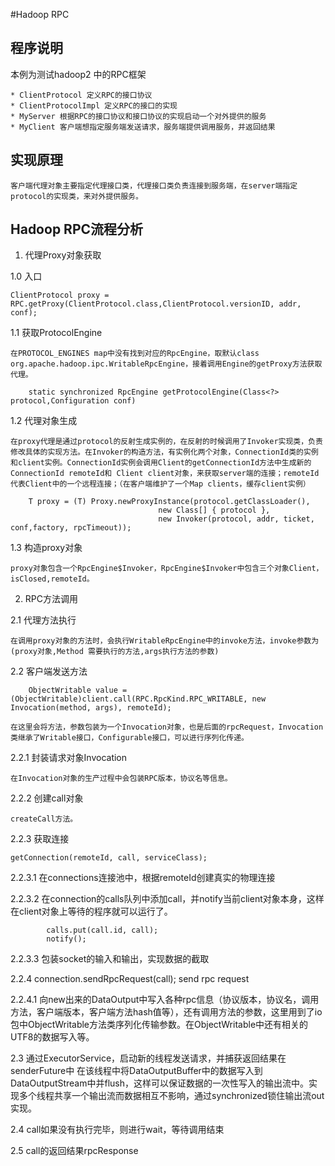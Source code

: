 
#Hadoop RPC

## 程序说明
    
本例为测试hadoop2 中的RPC框架

    * ClientProtocol 定义RPC的接口协议
    * ClientProtocolImpl 定义RPC的接口的实现
    * MyServer 根据RPC的接口协议和接口协议的实现启动一个对外提供的服务
    * MyClient 客户端想指定服务端发送请求，服务端提供调用服务，并返回结果


## 实现原理
    客户端代理对象主要指定代理接口类，代理接口类负责连接到服务端，在server端指定protocol的实现类，来对外提供服务。

## Hadoop RPC流程分析

1. 代理Proxy对象获取
   
1.0 入口

    ClientProtocol proxy = RPC.getProxy(ClientProtocol.class,ClientProtocol.versionID, addr, conf);
	
1.1 获取ProtocolEngine

    在PROTOCOL_ENGINES map中没有找到对应的RpcEngine，取默认class org.apache.hadoop.ipc.WritableRpcEngine，接着调用Engine的getProxy方法获取代理。

```
    static synchronized RpcEngine getProtocolEngine(Class<?> protocol,Configuration conf) 
```
    
1.2 代理对象生成
	
    在proxy代理是通过protocol的反射生成实例的，在反射的时候调用了Invoker实现类，负责修改具体的实现方法。在Invoker的构造方法，有实例化两个对象，ConnectionId类的实例和client实例。ConnectionId实例会调用Client的getConnectionId方法中生成新的ConnectionId remoteId和 Client client对象，来获取server端的连接；remoteId代表Client中的一个远程连接；（在客户端维护了一个Map clients，缓存client实例）

```
    T proxy = (T) Proxy.newProxyInstance(protocol.getClassLoader(), 
    						     new Class[] { protocol }, 
							     new Invoker(protocol, addr, ticket, conf,factory, rpcTimeout));
``` 

1.3 构造proxy对象
	
    proxy对象包含一个RpcEngine$Invoker，RpcEngine$Invoker中包含三个对象Client，isClosed,remoteId。

2. RPC方法调用

2.1 代理方法执行
	
	在调用proxy对象的方法时，会执行WritableRpcEngine中的invoke方法，invoke参数为(proxy对象,Method 需要执行的方法,args执行方法的参数)
	
2.2 客户端发送方法
	
```
	ObjectWritable value = (ObjectWritable)client.call(RPC.RpcKind.RPC_WRITABLE, new Invocation(method, args), remoteId);
```
	
    在这里会将方法，参数包装为一个Invocation对象，也是后面的rpcRequest，Invocation类继承了Writable接口，Configurable接口，可以进行序列化传递。
	
2.2.1 封装请求对象Invocation
	
	在Invocation对象的生产过程中会包装RPC版本，协议名等信息。
	
2.2.2 创建call对象
	
	createCall方法。
	
2.2.3 获取连接
	
	getConnection(remoteId, call, serviceClass);
	
2.2.3.1 在connections连接池中，根据remoteId创建真实的物理连接

2.2.3.2 在connection的calls队列中添加call，并notify当前client对象本身，这样在client对象上等待的程序就可以运行了。

```
      	calls.put(call.id, call);
      	notify();
```
		
2.2.3.3 包装socket的输入和输出，实现数据的截取

2.2.4 connection.sendRpcRequest(call); send rpc request

2.2.4.1 向new出来的DataOutput中写入各种rpc信息（协议版本，协议名，调用方法，客户端版本，客户端方法hash值等），还有调用方法的参数，这里用到了io包中ObjectWritable方法类序列化传输参数。在ObjectWritable中还有相关的UTF8的数据写入等。

2.3 
    通过ExecutorService，启动新的线程发送请求，并捕获返回结果在senderFuture中
在该线程中将DataOutputBuffer中的数据写入到DataOutputStream中并flush，这样可以保证数据的一次性写入的输出流中。实现多个线程共享一个输出流而数据相互不影响，通过synchronized锁住输出流out实现。

2.4 call如果没有执行完毕，则进行wait，等待调用结束

2.5 call的返回结果rpcResponse
